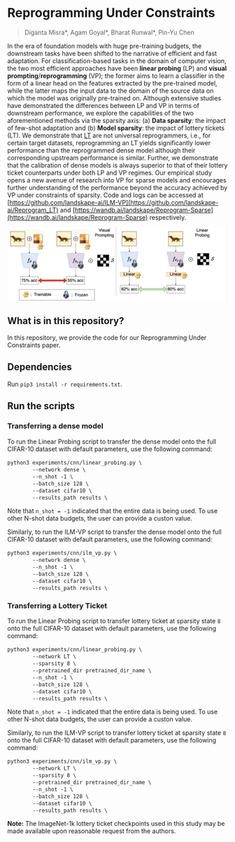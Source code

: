# Reprogramming Under Constraints

> Diganta Misra*, Agam Goyal*, Bharat Runwal*, Pin-Yu Chen

In the era of foundation models with huge pre-training budgets, the downstream tasks have been shifted to the narrative of efficient and fast adaptation. For classification-based tasks in the domain of computer vision, the two most efficient approaches have been **linear probing** (LP) and **visual prompting**/**reprogramming** (VP); the former aims to learn a classifier in the form of a linear head on the features extracted by the pre-trained model, while the latter maps the input data to the domain of the source data on which the model was originally pre-trained on. Although extensive studies have demonstrated the differences between LP and VP in terms of downstream performance, we explore the capabilities of the two aforementioned methods via the sparsity axis: (a) **Data sparsity**: the impact of few-shot adaptation and (b) **Model sparsity**: the impact of lottery tickets (LT). We demonstrate that <u>LT</u> are not universal reprogrammers, i.e., for certain target datasets, reprogramming an LT yields significantly lower performance than the reprogrammed dense model although their corresponding upstream performance is similar. Further, we demonstrate that the calibration of dense models is always superior to that of their lottery ticket counterparts under both LP and VP regimes. Our empirical study opens a new avenue of research into VP for sparse models and encourages further understanding of the performance beyond the accuracy achieved by VP under constraints of sparsity. Code and logs can be accessed at [https://github.com/landskape-ai/ILM-VP](https://github.com/landskape-ai/Reprogram_LT) and [https://wandb.ai/landskape/Reprogram-Sparse](https://wandb.ai/landskape/Reprogram-Sparse) respectively.

![Overview](vp.png)

## What is in this repository?

In this repository, we provide the code for our Reprogramming Under Constraints paper.

## Dependencies

Run `pip3 install -r requirements.txt`.

## Run the scripts

### Transferring a dense model

To run the Linear Probing script to transfer the dense model onto the full CIFAR-10 dataset with default parameters, use the following command:

```
python3 experiments/cnn/linear_probing.py \
        --network dense \
        --n_shot -1 \
        --batch_size 128 \
        --dataset cifar10 \
        --results_path results \
```

Note that `n_shot = -1` indicated that the entire data is being used. To use other N-shot data budgets, the user can provide a custon value.

Similarly, to run the ILM-VP script to transfer the dense model onto the full CIFAR-10 dataset with default parameters, use the following command:

```
python3 experiments/cnn/ilm_vp.py \
        --network dense \
        --n_shot -1 \
        --batch_size 128 \
        --dataset cifar10 \
        --results_path results \
```

### Transferring a Lottery Ticket

To run the Linear Probing script to transfer lottery ticket at sparsity state `8` onto the full CIFAR-10 dataset with default parameters, use the following command:

```
python3 experiments/cnn/linear_probing.py \
        --network LT \
        --sparsity 8 \
        --pretrained_dir pretrained_dir_name \
        --n_shot -1 \
        --batch_size 128 \
        --dataset cifar10 \
        --results_path results \
```

Note that `n_shot = -1` indicated that the entire data is being used. To use other N-shot data budgets, the user can provide a custon value.

Similarly, to run the ILM-VP script to transfer lottery ticket at sparsity state `8` onto the full CIFAR-10 dataset with default parameters, use the following command:

```
python3 experiments/cnn/ilm_vp.py \
        --network LT \
        --sparsity 8 \
        --pretrained_dir pretrained_dir_name \
        --n_shot -1 \
        --batch_size 128 \
        --dataset cifar10 \
        --results_path results \
```


**Note:** The ImageNet-1k lottery ticket checkpoints used in this study may be made available upon reasonable request from the authors.